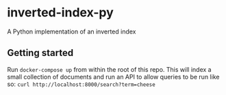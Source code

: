 # inverted-index-py
A Python implementation of an inverted index

## Getting started
Run `docker-compose up` from within the root of this repo. This will index a small collection of documents and run an API to allow queries to be run like so: `curl http://localhost:8000/search?term=cheese`
